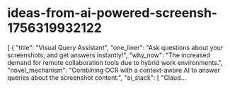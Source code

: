 # ideas-from-ai-powered-screensh-1756319932122
[ { "title": "Visual Query Assistant", "one_liner": "Ask questions about your screenshots, and get answers instantly!", "why_now": "The increased demand for remote collaboration tools due to hybrid work environments.", "novel_mechanism": "Combining OCR with a context-aware AI to answer queries about the screenshot content.", "ai_stack": [ "Claud...
